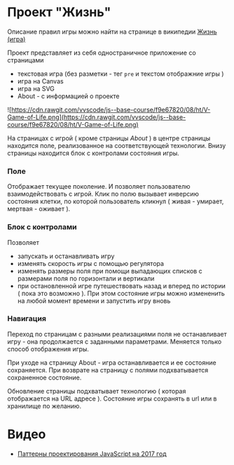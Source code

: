 # Проект "Жизнь"

Описание правил игры можно найти на странице в википедии [Жизнь (игра)](https://ru.wikipedia.org/wiki/%D0%96%D0%B8%D0%B7%D0%BD%D1%8C_(%D0%B8%D0%B3%D1%80%D0%B0))


Проект представляет из себя одностраничное приложение со страницами
 - текстовая игра (без разметки - тег `pre` и текстом отображние игры )
 - игра на Canvas
 - игра на SVG
 - About - с информацией о проекте

![https://cdn.rawgit.com/vvscode/js--base-course/f9e67820/08/ht/V-Game-of-Life.png](https://cdn.rawgit.com/vvscode/js--base-course/f9e67820/08/ht/V-Game-of-Life.png)

На страницах с игрой ( кроме страницы *About* ) в центре страницы находится поле, реализованное на соответствующей технологии. Внизу страницы находится блок с контролами состояния игры.

### Поле

Отображает текущее поколение. И позволяет пользователю взаимодействовать с игрой. Клик по полю вызывает инверсию состояния клетки, по которой пользователь кликнул ( живая - умирает, мертвая - оживает ).

### Блок с контролами

Позволяет
- запускать и останавливать игру
- изменять скорость игры с помощью регулятора
- изменять размеры поля при помощи выпадающих списков с размерами поля по горизонтали и вертикали
- при остановленной игре путешествовать назад и вперед по истории ( пока это возможно ). При этом состояние игры можно измененить на любой момент времени и запустить игру вновь

### Навигация

Переход по страницам с разными реализациями поля не останавливает игру - она продолжается с заданными параметрами. Меняется только способ отображения игры.

При уходе на страницу About - игра останавливается и ее состояние сохраняется. При возврате на страницу с полями подхватывается сохраненное состояние.

Обновление страницы подхватывает технологию ( которая отображается на URL адресе ). Состояние игры сохранять в url или в хранилище по желанию.

# Видео

 - [Паттерны проектирования JavaScript на 2017 год](https://www.youtube.com/watch?v=GjtfXIaQq7g)
